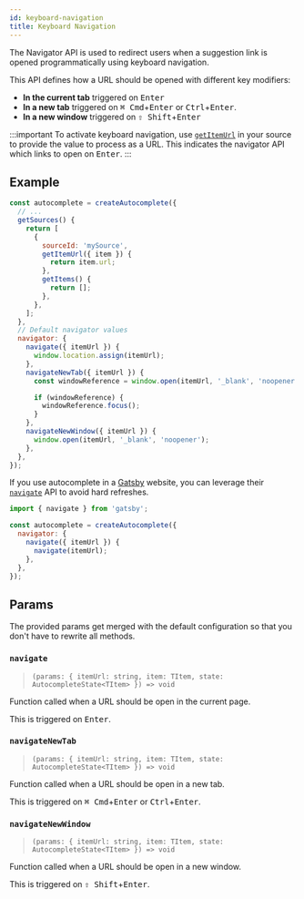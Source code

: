 ```yaml
---
id: keyboard-navigation
title: Keyboard Navigation
---
```


The Navigator API is used to redirect users when a suggestion link is opened programmatically using keyboard navigation.

This API defines how a URL should be opened with different key modifiers:

- **In the current tab** triggered on <kbd>Enter</kbd>
- **In a new tab** triggered on <kbd>⌘ Cmd</kbd>+<kbd>Enter</kbd> or <kbd>Ctrl</kbd>+<kbd>Enter</kbd>.
- **In a new window** triggered on <kbd>⇧ Shift</kbd>+<kbd>Enter</kbd>

<!-- prettier-ignore -->
:::important
To activate keyboard navigation, use [`getItemUrl`](createAutocomplete#getitemurl) in your source to provide the value to process as a URL. This indicates the navigator API which links to open on <kbd>Enter</kbd>.
:::

## Example

```js {6-8}
const autocomplete = createAutocomplete({
  // ...
  getSources() {
    return [
      {
        sourceId: 'mySource',
        getItemUrl({ item }) {
          return item.url;
        },
        getItems() {
          return [];
        },
      },
    ];
  },
  // Default navigator values
  navigator: {
    navigate({ itemUrl }) {
      window.location.assign(itemUrl);
    },
    navigateNewTab({ itemUrl }) {
      const windowReference = window.open(itemUrl, '_blank', 'noopener');

      if (windowReference) {
        windowReference.focus();
      }
    },
    navigateNewWindow({ itemUrl }) {
      window.open(itemUrl, '_blank', 'noopener');
    },
  },
});
```

If you use autocomplete in a [Gatsby](https://www.gatsbyjs.org/) website, you can leverage their [`navigate`](https://www.gatsbyjs.org/docs/gatsby-link/) API to avoid hard refreshes.

```js
import { navigate } from 'gatsby';

const autocomplete = createAutocomplete({
  navigator: {
    navigate({ itemUrl }) {
      navigate(itemUrl);
    },
  },
});
```

## Params

The provided params get merged with the default configuration so that you don't have to rewrite all methods.

### `navigate`

> `(params: { itemUrl: string, item: TItem, state: AutocompleteState<TItem> }) => void`

Function called when a URL should be open in the current page.

This is triggered on <kbd>Enter</kbd>.

### `navigateNewTab`

> `(params: { itemUrl: string, item: TItem, state: AutocompleteState<TItem> }) => void`

Function called when a URL should be open in a new tab.

This is triggered on <kbd>⌘ Cmd</kbd>+<kbd>Enter</kbd> or <kbd>Ctrl</kbd>+<kbd>Enter</kbd>.

### `navigateNewWindow`

> `(params: { itemUrl: string, item: TItem, state: AutocompleteState<TItem> }) => void`

Function called when a URL should be open in a new window.

This is triggered on <kbd>⇧ Shift</kbd>+<kbd>Enter</kbd>.
